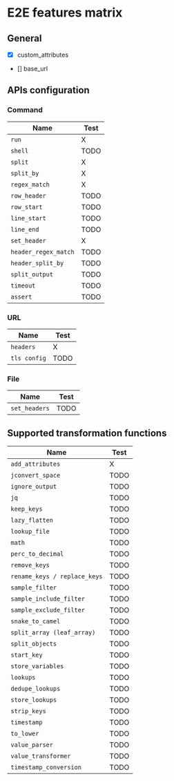 # E2E features matrix

## General 

- [x] custom_attributes
- [] base_url
 
## APIs configuration

### Command 

| Name | Test |  
| ------ |------|
|                `run` | X    |
|              `shell` | TODO |
|              `split` | X    |
|           `split_by` | X    |
|        `regex_match` | X    |
|         `row_header` | TODO |
|          `row_start` | TODO |
|         `line_start` | TODO |
|           `line_end` | TODO |
|         `set_header` | X    |
| `header_regex_match` | TODO |
|    `header_split_by` | TODO |
|       `split_output` | TODO |
|            `timeout` | TODO |
|             `assert` | TODO |

### URL

| Name             | Test |  
|------------------|------|
| `headers`        | X    |
| `tls config`     | TODO |

### File

| Name          | Test |  
|---------------|------|
| `set_headers` | TODO |

## Supported transformation functions

| Name                       | Test |  
|----------------------------|------|
| `add_attributes`           | X    |
| `jconvert_space`           | TODO |
| `ignore_output`            | TODO |
| `jq`                       | TODO |
| `keep_keys`                | TODO |
| `lazy_flatten`              | TODO |
| `lookup_file`               | TODO |
| `math`                      | TODO |
| `perc_to_decimal`           | TODO |
| `remove_keys`               | TODO |
| `rename_keys / replace_keys` | TODO |
| `sample_filter`             | TODO |
| `sample_include_filter`     | TODO |
| `sample_exclude_filter`     | TODO |
| `snake_to_camel`            | TODO |
| `split_array (leaf_array)`  | TODO |
| `split_objects`             | TODO |
| `start_key`                 | TODO |
| `store_variables`           | TODO |
| `lookups`                   | TODO |
| `dedupe_lookups`            | TODO |
| `store_lookups`             | TODO |
| `strip_keys`                | TODO |
| `timestamp`                 | TODO |
| `to_lower`                  | TODO |
| `value_parser`              | TODO |
| `value_transformer`         | TODO |
| `timestamp_conversion`      | TODO |